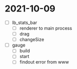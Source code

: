 # 2021-10-09
 - [ ] lb_stats_bar
   - [ ] renderer to main process
   - [ ] drag
   - [ ] changeSize
 - [ ] gauge
   - [ ] build
   - [ ] start
   - [ ] findout error from www